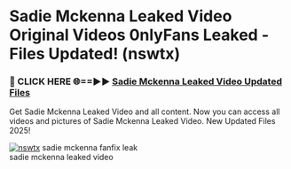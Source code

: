 # Sadie Mckenna Leaked Video Original Videos 0nlyFans Leaked - Files Updated! (nswtx)

<h3>🔴 CLICK HERE 🌐==►► <a href="https://tinyurl.com/2wckxsce" rel="nofollow">Sadie Mckenna Leaked Video Updated Files</a></h3>

Get Sadie Mckenna Leaked Video and all content. Now you can access all videos and pictures of Sadie Mckenna Leaked Video. New Updated Files 2025!

[![nswtx](https://i.imgur.com/AFduVYN.gif)](https://tinyurl.com/2wckxsce)
sadie mckenna fanfix leak<br>
sadie mckenna leaked video
